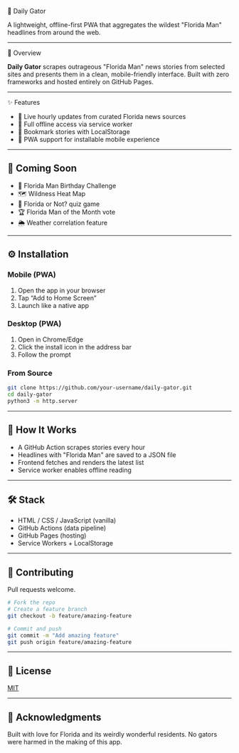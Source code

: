🐊 Daily Gator

A lightweight, offline-first PWA that aggregates the wildest "Florida Man" headlines from around the web.

---

🌴 Overview

**Daily Gator** scrapes outrageous "Florida Man" news stories from selected sites and presents them in a clean, mobile-friendly interface. Built with zero frameworks and hosted entirely on GitHub Pages.

---

✨ Features

- 📡 Live hourly updates from curated Florida news sources  
- 📴 Full offline access via service worker  
- 🔖 Bookmark stories with LocalStorage  
- 📱 PWA support for installable mobile experience

---

## 🧪 Coming Soon

- 🎂 Florida Man Birthday Challenge  
- 🗺️ Wildness Heat Map  
- 🤔 Florida or Not? quiz game  
- 🏆 Florida Man of the Month vote  
- 🌦️ Weather correlation feature

---

## ⚙️ Installation

### Mobile (PWA)

1. Open the app in your browser  
2. Tap “Add to Home Screen”  
3. Launch like a native app  

### Desktop (PWA)

1. Open in Chrome/Edge  
2. Click the install icon in the address bar  
3. Follow the prompt  

### From Source

```bash
git clone https://github.com/your-username/daily-gator.git
cd daily-gator
python3 -m http.server
````

---

## 🧠 How It Works

* A GitHub Action scrapes stories every hour
* Headlines with "Florida Man" are saved to a JSON file
* Frontend fetches and renders the latest list
* Service worker enables offline reading

---

## 🛠️ Stack

* HTML / CSS / JavaScript (vanilla)
* GitHub Actions (data pipeline)
* GitHub Pages (hosting)
* Service Workers + LocalStorage

---

## 🤝 Contributing

Pull requests welcome.

```bash
# Fork the repo
# Create a feature branch
git checkout -b feature/amazing-feature

# Commit and push
git commit -m "Add amazing feature"
git push origin feature/amazing-feature
```

---

## 📄 License

[MIT](LICENSE)

---

## 🙏 Acknowledgments

Built with love for Florida and its weirdly wonderful residents.
No gators were harmed in the making of this app.

```
